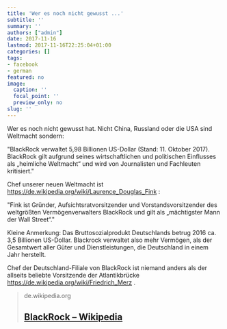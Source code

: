 ```yaml
---
title: 'Wer es noch nicht gewusst ...'
subtitle: ''
summary: ''
authors: ["admin"]
date: 2017-11-16
lastmod: 2017-11-16T22:25:04+01:00
categories: []
tags:
- facebook
- german
featured: no
image:
  caption: ''
  focal_point: ''
  preview_only: no
slug: ''
---
```

Wer es noch nicht gewusst hat. Nicht China, Russland oder die USA sind Weltmacht sondern:

 "BlackRock verwaltet 5,98 Billionen US-Dollar (Stand: 11. Oktober 2017). BlackRock gilt aufgrund seines wirtschaftlichen und politischen Einflusses als „heimliche Weltmacht“ und wird von Journalisten und Fachleuten kritisiert."

Chef unserer neuen Weltmacht ist
https://de.wikipedia.org/wiki/Laurence_Douglas_Fink :

"Fink ist Gründer, Aufsichtsratvorsitzender und Vorstandsvorsitzender des weltgrößten Vermögenverwalters BlackRock und gilt als „mächtigster Mann der Wall Street“."

Kleine Anmerkung: Das Bruttosozialprodukt Deutschlands betrug 2016 ca. 3,5 Billionen US-Dollar. Blackrock verwaltet also mehr Vermögen, als der Gesamtwert aller Güter und Dienstleistungen, die Deutschland in einem Jahr herstellt.

Chef der Deutschland-Filiale von BlackRock ist niemand anders als der allseits beliebte Vorsitzende der Atlantikbrücke https://de.wikipedia.org/wiki/Friedrich_Merz .
> de.wikipedia.org
> ## [BlackRock – Wikipedia](https://de.wikipedia.org/wiki/BlackRock)
>
>




